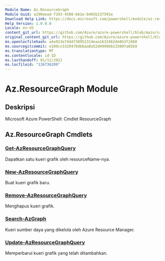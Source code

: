 ```yaml
---
Module Name: Az.ResourceGraph
Module Guid: a290eead-f293-4588-b61e-b465b237591e
Download Help Link: https://docs.microsoft.com/powershell/module/az.resourcegraph
Help Version: 1.0.0.0
Locale: en-US
content_git_url: https://github.com/Azure/azure-powershell/blob/main/src/ResourceGraph/ResourceGraph/help/Az.ResourceGraph.md
original_content_git_url: https://github.com/Azure/azure-powershell/blob/main/src/ResourceGraph/ResourceGraph/help/Az.ResourceGraph.md
ms.openlocfilehash: a4a913e74dd738952314eaa1632462de8b3f2460
ms.sourcegitcommit: e109cc5320478db6aa8a52d49996b133007a65b9
ms.translationtype: MT
ms.contentlocale: id-ID
ms.lasthandoff: 01/12/2022
ms.locfileid: "136736209"
---
```

# Az.ResourceGraph Module
## Deskripsi
Microsoft Azure PowerShell: Cmdlet ResourceGraph

## Az.ResourceGraph Cmdlets
### [Get-AzResourceGraphQuery](Get-AzResourceGraphQuery.md)
Dapatkan satu kueri grafik oleh resourceName-nya.

### [New-AzResourceGraphQuery](New-AzResourceGraphQuery.md)
Buat kueri grafik baru.

### [Remove-AzResourceGraphQuery](Remove-AzResourceGraphQuery.md)
Menghapus kueri grafik.

### [Search-AzGraph](Search-AzGraph.md)
Kueri sumber daya yang dikelola oleh Azure Resource Manager.

### [Update-AzResourceGraphQuery](Update-AzResourceGraphQuery.md)
Memperbarui kueri grafik yang telah ditambahkan.

